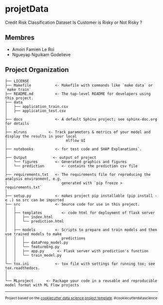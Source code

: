 projetData
==============================

Credit Risk Classification Dataset
Is Customer is Risky or Not Risky ?

Membres
------------
- Amoin Famien Le Roi
- Ngueyap Nguikam Godelieve


Project Organization
------------

    ├── LICENSE
    ├── Makefile           <- Makefile with commands like `make data` or `make train`
    ├── README.md          <- The top-level README for developers using this project.
    ├── data
    │   ├── application_train.csv
    │   ├── application_test.csv
    │
    ├── docs               <- A default Sphinx project; see sphinx-doc.org for details
    │
    ├── mlruns          <- Track parameters & metrics of your model and display the results in your local 
    │                           mlflow UI
    │                         
    ├── notebooks          <- for test code and SHAP Explanations`.
    │
    ├── Output            <- output of project
    │   └── figures        <- Generated graphics and figures 
    │   └── prediction        <- contains the prediction csv file
    │
    ├── requirements.txt   <- The requirements file for reproducing the analysis environment, e.g.
    │                         generated with `pip freeze > requirements.txt`
    │
    ├── setup.py           <- makes project pip installable (pip install -e .) so src can be imported
    ├── src                <- Source code for use in this project.
    │   │              
    │   ├── templates         <- code html for deployment of flask server 
    │   │   ├── index.html
    │   │   └── prediction.html
    │   │
    │   ├── models         <- Scripts to prepare and train models and then use trained models to make
    │   │   │                 predictions
    │   │   ├── dataPrep_model.py
    │   │   └── featureEng.py
    │   │   ├── app.py      <- Flask server with prediction's function                    
    │   │   └── train_model.py
    │   │
    └── tox.ini            <- tox file with settings for running tox; see tox.readthedocs.
    │   
    │   
    └── MLproject      <- Package your code in a reusable and reproducible model format with ML Flow projects




--------

<p><small>Project based on the <a target="_blank" href="https://drivendata.github.io/cookiecutter-data-science/">cookiecutter data science project template</a>. #cookiecutterdatascience</small></p>

